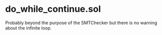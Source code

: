 # do_while_continue.sol
Probably beyond the purpose of the SMTChecker but there is no warning about the
infinite loop.
